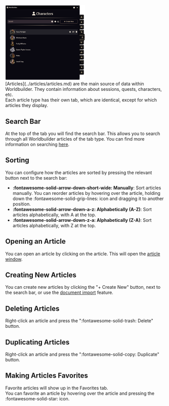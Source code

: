 <div class="imgContainer" style="max-width:50%"><img src="../../img/mainApp/articles.png"></div>
[Articles](../articles/articles.md) are the main source of data within Worldbuilder. They contain information about sessions, quests, characters, etc.<br>
Each article type has their own tab, which are identical, except for which articles they display.

## Search Bar
At the top of the tab you will find the search bar. This allows you to search through all Worldbuilder articles of the tab type. You can find more information on searching [here](./searching.md).

## Sorting
You can configure how the articles are sorted by pressing the relevant button next to the search bar:

* <b>:fontawesome-solid-arrow-down-short-wide: Manually</b>: Sort articles manually. You can reorder articles by hovering over the article, holding down the :fontawesome-solid-grip-lines: icon and dragging it to another position.
* <b>:fontawesome-solid-arrow-down-a-z: Alphabetically (A-Z)</b>: Sort articles alphabetically, with A at the top.
* <b>:fontawesome-solid-arrow-down-z-a: Alphabetically (Z-A)</b>: Sort articles alphabetically, with Z at the top.

## Opening an Article
You can open an article by clicking on the article. This will open the [article window](../articles/articles.md).

## Creating New Articles
You can create new articles by clicking the "+ Create New" button, next to the search bar, or use the [document import](../articles/articles.md#document-import) feature.

## Deleting Articles
Right-click an article and press the ":fontawesome-solid-trash: Delete" button.

## Duplicating Articles
Right-click an article and press the ":fontawesome-solid-copy: Duplicate" button.

## Making Articles Favorites
Favorite articles will show up in the Favorites tab.<br>
You can favorite an article by hovering over the article and pressing the :fontawesome-solid-star: icon.